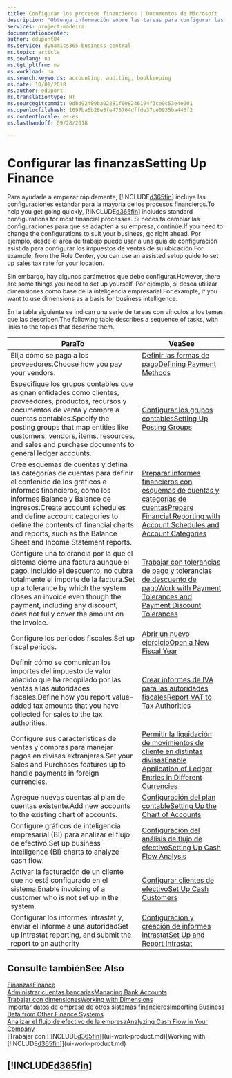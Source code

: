 ```yaml
---
title: Configurar los procesos financieros | Documentos de Microsoft
description: "Obtenga información sobre las tareas para configurar las finanzas en su empresa para adaptarse a todas sus necesidades de contabilidad o auditoría."
services: project-madeira
documentationcenter: 
author: edupont04
ms.service: dynamics365-business-central
ms.topic: article
ms.devlang: na
ms.tgt_pltfrm: na
ms.workload: na
ms.search.keywords: accounting, auditing, bookkeeping
ms.date: 10/01/2018
ms.author: edupont
ms.translationtype: HT
ms.sourcegitcommit: 9dbd92409ba02281f008246194f3ce0c53e4e001
ms.openlocfilehash: 1697ba5b28e8fe475704dffde37ce0935ba443f2
ms.contentlocale: es-es
ms.lasthandoff: 09/28/2018

---
```

# <a name="setting-up-finance"></a><span data-ttu-id="212fa-103">Configurar las finanzas</span><span class="sxs-lookup"><span data-stu-id="212fa-103">Setting Up Finance</span></span>
<span data-ttu-id="212fa-104">Para ayudarle a empezar rápidamente, [!INCLUDE[d365fin](includes/d365fin_md.md)] incluye las configuraciones estándar para la mayoría de los procesos financieros.</span><span class="sxs-lookup"><span data-stu-id="212fa-104">To help you get going quickly, [!INCLUDE[d365fin](includes/d365fin_md.md)] includes standard configurations for most financial processes.</span></span> <span data-ttu-id="212fa-105">Si necesita cambiar las configuraciones para que se adapten a su empresa, continúe.</span><span class="sxs-lookup"><span data-stu-id="212fa-105">If you need to change the configurations to suit your business, go right ahead.</span></span> <span data-ttu-id="212fa-106">Por ejemplo, desde el área de trabajo puede usar a una guía de configuración asistida para configurar los impuestos de ventas de su ubicación.</span><span class="sxs-lookup"><span data-stu-id="212fa-106">For example, from the Role Center, you can use an assisted setup guide to set up sales tax rate for your location.</span></span>  

<span data-ttu-id="212fa-107">Sin embargo, hay algunos parámetros que debe configurar.</span><span class="sxs-lookup"><span data-stu-id="212fa-107">However, there are some things you need to set up yourself.</span></span> <span data-ttu-id="212fa-108">Por ejemplo, si desea utilizar dimensiones como base de la inteligencia empresarial.</span><span class="sxs-lookup"><span data-stu-id="212fa-108">For example, if you want to use dimensions as a basis for business intelligence.</span></span>  

<span data-ttu-id="212fa-109">En la tabla siguiente se indican una serie de tareas con vínculos a los temas que las describen.</span><span class="sxs-lookup"><span data-stu-id="212fa-109">The following table describes a sequence of tasks, with links to the topics that describe them.</span></span>

| <span data-ttu-id="212fa-110">Para</span><span class="sxs-lookup"><span data-stu-id="212fa-110">To</span></span> | <span data-ttu-id="212fa-111">Vea</span><span class="sxs-lookup"><span data-stu-id="212fa-111">See</span></span> |
| --- | --- |
| <span data-ttu-id="212fa-112">Elija cómo se paga a los proveedores.</span><span class="sxs-lookup"><span data-stu-id="212fa-112">Choose how you pay your vendors.</span></span> |[<span data-ttu-id="212fa-113">Definir las formas de pago</span><span class="sxs-lookup"><span data-stu-id="212fa-113">Defining Payment Methods</span></span>](finance-payment-methods.md) |
| <span data-ttu-id="212fa-114">Especifique los grupos contables que asignan entidades como clientes, proveedores, productos, recursos y documentos de venta y compra a cuentas contables.</span><span class="sxs-lookup"><span data-stu-id="212fa-114">Specify the posting groups that map entities like customers, vendors, items, resources, and sales and purchase documents to general ledger accounts.</span></span> |[<span data-ttu-id="212fa-115">Configurar los grupos contables</span><span class="sxs-lookup"><span data-stu-id="212fa-115">Setting Up Posting Groups</span></span>](finance-posting-groups.md)|
|<span data-ttu-id="212fa-116">Cree esquemas de cuentas y defina las categorías de cuentas para definir el contenido de los gráficos e informes financieros, como los informes Balance y Balance de ingresos.</span><span class="sxs-lookup"><span data-stu-id="212fa-116">Create account schedules and define account categories to define the contents of financial charts and reports, such as the Balance Sheet and Income Statement reports.</span></span>|[<span data-ttu-id="212fa-117">Preparar informes financieros con esquemas de cuentas y categorías de cuentas</span><span class="sxs-lookup"><span data-stu-id="212fa-117">Prepare Financial Reporting with Account Schedules and Account Categories</span></span>](bi-how-work-account-schedule.md)|
|<span data-ttu-id="212fa-118">Configure una tolerancia por la que el sistema cierre una factura aunque el pago, incluido el descuento, no cubra totalmente el importe de la factura.</span><span class="sxs-lookup"><span data-stu-id="212fa-118">Set up a tolerance by which the system closes an invoice even though the payment, including any discount, does not fully cover the amount on the invoice.</span></span>|[<span data-ttu-id="212fa-119">Trabajar con tolerancias de pago y tolerancias de descuento de pago</span><span class="sxs-lookup"><span data-stu-id="212fa-119">Work with Payment Tolerances and Payment Discount Tolerances</span></span>](finance-payment-tolerance-and-payment-discount-tolerance.md)|
| <span data-ttu-id="212fa-120">Configure los periodos fiscales.</span><span class="sxs-lookup"><span data-stu-id="212fa-120">Set up fiscal periods.</span></span> |[<span data-ttu-id="212fa-121">Abrir un nuevo ejercicio</span><span class="sxs-lookup"><span data-stu-id="212fa-121">Open a New Fiscal Year</span></span>](finance-how-open-new-fiscal-year.md) |
| <span data-ttu-id="212fa-122">Definir cómo se comunican los importes del impuesto de valor añadido que ha recopilado por las ventas a las autoridades fiscales.</span><span class="sxs-lookup"><span data-stu-id="212fa-122">Define how you report value-added tax amounts that you have collected for sales to the tax authorities.</span></span> |[<span data-ttu-id="212fa-123">Crear informes de IVA para las autoridades fiscales</span><span class="sxs-lookup"><span data-stu-id="212fa-123">Report VAT to Tax Authorities</span></span>](finance-how-report-vat.md)|
| <span data-ttu-id="212fa-124">Configure sus características de ventas y compras para manejar pagos en divisas extranjeras.</span><span class="sxs-lookup"><span data-stu-id="212fa-124">Set your Sales and Purchases features up to handle payments in foreign currencies.</span></span>|[<span data-ttu-id="212fa-125">Permitir la liquidación de movimientos de cliente en distintas divisas</span><span class="sxs-lookup"><span data-stu-id="212fa-125">Enable Application of Ledger Entries in Different Currencies</span></span>](finance-how-enable-application-ledger-entries-different-currencies.md)
| <span data-ttu-id="212fa-126">Agregue nuevas cuentas al plan de cuentas existente.</span><span class="sxs-lookup"><span data-stu-id="212fa-126">Add new accounts to the existing chart of accounts.</span></span> |[<span data-ttu-id="212fa-127">Configuración del plan contable</span><span class="sxs-lookup"><span data-stu-id="212fa-127">Setting Up the Chart of Accounts</span></span>](finance-setup-chart-accounts.md) |
| <span data-ttu-id="212fa-128">Configure gráficos de inteligencia empresarial (BI) para analizar el flujo de efectivo.</span><span class="sxs-lookup"><span data-stu-id="212fa-128">Set up business intelligence (BI) charts to analyze cash flow.</span></span> |[<span data-ttu-id="212fa-129">Configuración del análisis de flujo de efectivo</span><span class="sxs-lookup"><span data-stu-id="212fa-129">Setting Up Cash Flow Analysis</span></span>](finance-setup-cash-flow-analyses.md) |
|<span data-ttu-id="212fa-130">Activar la facturación de un cliente que no está configurado en el sistema.</span><span class="sxs-lookup"><span data-stu-id="212fa-130">Enable invoicing of a customer who is not set up in the system.</span></span>|[<span data-ttu-id="212fa-131">Configurar clientes de efectivo</span><span class="sxs-lookup"><span data-stu-id="212fa-131">Set Up Cash Customers</span></span>](finance-how-to-set-up-cash-customers.md)|
| <span data-ttu-id="212fa-132">Configurar los informes Intrastat y, enviar el informe a una autoridad</span><span class="sxs-lookup"><span data-stu-id="212fa-132">Set up Intrastat reporting, and submit the report to an authority</span></span> | [<span data-ttu-id="212fa-133">Configuración y creación de informes Intrastat</span><span class="sxs-lookup"><span data-stu-id="212fa-133">Set Up and Report Intrastat</span></span>](finance-how-setup-report-intrastat.md)|

## <a name="see-also"></a><span data-ttu-id="212fa-134">Consulte también</span><span class="sxs-lookup"><span data-stu-id="212fa-134">See Also</span></span>
[<span data-ttu-id="212fa-135">Finanzas</span><span class="sxs-lookup"><span data-stu-id="212fa-135">Finance</span></span>](finance.md)  
[<span data-ttu-id="212fa-136">Administrar cuentas bancarias</span><span class="sxs-lookup"><span data-stu-id="212fa-136">Managing Bank Accounts</span></span>](bank-manage-bank-accounts.md)  
[<span data-ttu-id="212fa-137">Trabajar con dimensiones</span><span class="sxs-lookup"><span data-stu-id="212fa-137">Working with Dimensions</span></span>](finance-dimensions.md)  
[<span data-ttu-id="212fa-138">Importar datos de empresa de otros sistemas financieros</span><span class="sxs-lookup"><span data-stu-id="212fa-138">Importing Business Data from Other Finance Systems</span></span>](across-import-data-configuration-packages.md)  
[<span data-ttu-id="212fa-139">Analizar el flujo de efectivo de la empresa</span><span class="sxs-lookup"><span data-stu-id="212fa-139">Analyzing Cash Flow in Your Company</span></span>](finance-analyze-cash-flow.md)  
<span data-ttu-id="212fa-140">[Trabajar con [!INCLUDE[d365fin](includes/d365fin_md.md)]](ui-work-product.md)</span><span class="sxs-lookup"><span data-stu-id="212fa-140">[Working with [!INCLUDE[d365fin](includes/d365fin_md.md)]](ui-work-product.md)</span></span>  

## [!INCLUDE[d365fin](includes/free_trial_md.md)]  

